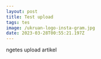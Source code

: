 ```yaml
---
layout: post
title: Test upload
tags: tes
image: /ukruan-logo-insta-gram.jpg
date: 2023-03-28T00:55:21.197Z
---
```

n﻿getes upload artikel
